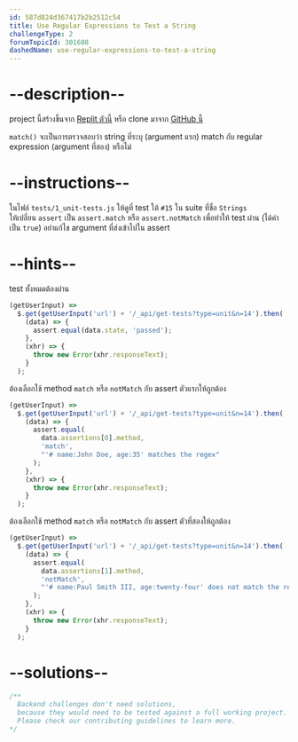 ```yaml
---
id: 587d824d367417b2b2512c54
title: Use Regular Expressions to Test a String
challengeType: 2
forumTopicId: 301608
dashedName: use-regular-expressions-to-test-a-string
---
```


# --description--

project นี้สร้างขึ้นจาก [Replit ตัวนี้](https://replit.com/github/freeCodeCamp/boilerplate-mochachai) หรือ clone มาจาก [GitHub นี้](https://github.com/freeCodeCamp/boilerplate-mochachai/)

`match()` จะเป็นการตรวจสอบว่า string ที่ระบุ (argument แรก) match กับ regular expression (argument ที่สอง) หรือไม่ 

# --instructions--

ในไฟล์ `tests/1_unit-tests.js` ให้ดูที่ test ใต้ `#15` ใน suite ที่ชื่อ `Strings`  
ให้เปลี่ยน `assert` เป็น `assert.match` หรือ `assert.notMatch` เพื่อทำให้ test ผ่าน (ได้ค่าเป็น `true`) 
อย่าแก้ไข argument ที่ส่งเข้าไปใน assert

# --hints--

test ทั้งหมดต้องผ่าน

```js
(getUserInput) =>
  $.get(getUserInput('url') + '/_api/get-tests?type=unit&n=14').then(
    (data) => {
      assert.equal(data.state, 'passed');
    },
    (xhr) => {
      throw new Error(xhr.responseText);
    }
  );
```

ต้องเลือกใช้ method `match` หรือ `notMatch` กับ assert ตัวแรกให้ถูกต้อง

```js
(getUserInput) =>
  $.get(getUserInput('url') + '/_api/get-tests?type=unit&n=14').then(
    (data) => {
      assert.equal(
        data.assertions[0].method,
        'match',
        "'# name:John Doe, age:35' matches the regex"
      );
    },
    (xhr) => {
      throw new Error(xhr.responseText);
    }
  );
```

ต้องเลือกใช้ method `match` หรือ `notMatch` กับ assert ตัวที่สองให้ถูกต้อง

```js
(getUserInput) =>
  $.get(getUserInput('url') + '/_api/get-tests?type=unit&n=14').then(
    (data) => {
      assert.equal(
        data.assertions[1].method,
        'notMatch',
        "'# name:Paul Smith III, age:twenty-four' does not match the regex (the age must be numeric)"
      );
    },
    (xhr) => {
      throw new Error(xhr.responseText);
    }
  );
```

# --solutions--

```js
/**
  Backend challenges don't need solutions, 
  because they would need to be tested against a full working project. 
  Please check our contributing guidelines to learn more.
*/
```
